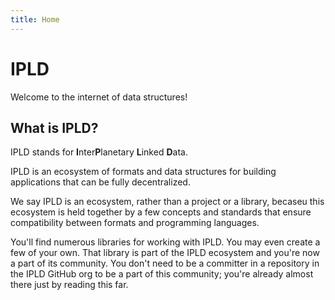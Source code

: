```yaml
---
title: Home
---
```


IPLD
====

Welcome to the internet of data structures!


What is IPLD?
-------------

IPLD stands for **I**nter**P**lanetary **L**inked **D**ata.

IPLD is an ecosystem of formats and data structures for building applications
that can be fully decentralized.

We say IPLD is an ecosystem, rather than a project or a library,
becaseu this ecosystem is held together by a few concepts and
standards that ensure compatibility between formats and programming languages.

You'll find numerous libraries for working with IPLD.
You may even create a few of your own.
That library is part of the IPLD ecosystem and you're now a part of its community.
You don't need to be a committer in a repository in the IPLD GitHub org to be a part of this community;
you're already almost there just by reading this far.

